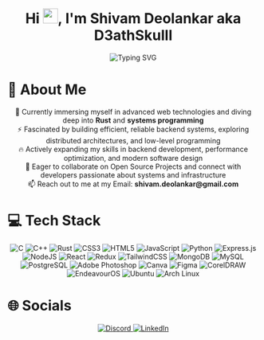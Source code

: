 <div align="center">
<h1 align="center">Hi <img src="https://raw.githubusercontent.com/MartinHeinz/MartinHeinz/master/wave.gif" width="30px" height="30px" />, I'm Shivam Deolankar aka D3athSkulll</h1>
</div>
<div align="center">
 <img align="center" src="https://readme-typing-svg.demolab.com?font=JetBrains+Mono&weight=600&size=22&pause=100&color=FFFFFF&center=true&vCenter=true&width=520&lines=Full+Stack+Developer;Rustacean;Systems+Programmer;Graphic+Designer;Linux+Enthusiast" alt="Typing SVG" />
</div>

# 💫 About Me
<div align="center">
🌱 Currently immersing myself in advanced web technologies and diving deep into <b>Rust</b> and <b>systems programming</b>
<br>⚡ Fascinated by building efficient, reliable backend systems, exploring distributed architectures, and low-level programming
<br>🔥 Actively expanding my skills in backend development, performance optimization, and modern software design
<br>👯 Eager to collaborate on Open Source Projects and connect with developers passionate about systems and infrastructure
<br>📫 Reach out to me at my Email: <b>shivam.deolankar@gmail.com</b>
</div>



# 💻 Tech Stack
<div align="center">
    <img src="https://img.shields.io/badge/c-%2300599C.svg?style=for-the-badge&logo=c&logoColor=white" alt="C" />
    <img src="https://img.shields.io/badge/c++-%2300599C.svg?style=for-the-badge&logo=c%2B%2B&logoColor=white" alt="C++" />
    <img src="https://img.shields.io/badge/rust-%23121011.svg?style=for-the-badge&logo=rust&logoColor=white" alt="Rust" />
    <img src="https://img.shields.io/badge/css3-%231572B6.svg?style=for-the-badge&logo=css3&logoColor=white" alt="CSS3" />
    <img src="https://img.shields.io/badge/html5-%23E34F26.svg?style=for-the-badge&logo=html5&logoColor=white" alt="HTML5" />
    <img src="https://img.shields.io/badge/javascript-%23323330.svg?style=for-the-badge&logo=javascript&logoColor=%23F7DF1E" alt="JavaScript" />
    <img src="https://img.shields.io/badge/python-3670A0?style=for-the-badge&logo=python&logoColor=ffdd54" alt="Python" />
    <img src="https://img.shields.io/badge/express.js-%23404d59.svg?style=for-the-badge&logo=express&logoColor=%2361DAFB" alt="Express.js" />
    <img src="https://img.shields.io/badge/node.js-6DA55F?style=for-the-badge&logo=node.js&logoColor=white" alt="NodeJS" />
    <img src="https://img.shields.io/badge/react-%2320232a.svg?style=for-the-badge&logo=react&logoColor=%2361DAFB" alt="React" />
    <img src="https://img.shields.io/badge/redux-%23593d88.svg?style=for-the-badge&logo=redux&logoColor=white" alt="Redux" />
    <img src="https://img.shields.io/badge/tailwindcss-%2338B2AC.svg?style=for-the-badge&logo=tailwind-css&logoColor=white" alt="TailwindCSS" />
    <img src="https://img.shields.io/badge/mongodb-%234ea94b.svg?style=for-the-badge&logo=mongodb&logoColor=white" alt="MongoDB" />
    <img src="https://img.shields.io/badge/mysql-%2300000f.svg?style=for-the-badge&logo=mysql&logoColor=white" alt="MySQL" />
    <img src="https://img.shields.io/badge/postgresql-%23336791.svg?style=for-the-badge&logo=postgresql&logoColor=white" alt="PostgreSQL" />
    <img src="https://img.shields.io/badge/adobe%20photoshop-%2331A8FF.svg?style=for-the-badge&logo=adobe%20photoshop&logoColor=white" alt="Adobe Photoshop" />
    <img src="https://img.shields.io/badge/Canva-%2300C4CC.svg?style=for-the-badge&logo=Canva&logoColor=white" alt="Canva" />
    <img src="https://img.shields.io/badge/figma-%23F24E1E.svg?style=for-the-badge&logo=figma&logoColor=white" alt="Figma" />
    <img src="https://img.shields.io/badge/coreldraw-%2300B388.svg?style=for-the-badge&logo=coreldraw&logoColor=white" alt="CorelDRAW" />
    <img src="https://img.shields.io/badge/EndeavourOS-5c5c5c?style=for-the-badge&logo=endeavouros&logoColor=white" alt="EndeavourOS" />
    <img src="https://img.shields.io/badge/Ubuntu-E95420?style=for-the-badge&logo=ubuntu&logoColor=white" alt="Ubuntu" />
    <img src="https://img.shields.io/badge/Arch%20Linux-1793D1?style=for-the-badge&logo=arch-linux&logoColor=white" alt="Arch Linux" />
</div>

# 🌐 Socials
<p align="center">
  <a href="https://discord.gg/d3athskulll">
    <img src="https://img.shields.io/badge/Discord-D3athSkulll%236931-5865F2?logo=discord&logoColor=white&style=for-the-badge" alt="Discord" />
  </a>
  <a href="https://www.linkedin.com/in/shivamdeolankar2211/">
    <img src="https://img.shields.io/badge/LinkedIn-blue?logo=linkedin&logoColor=white&style=for-the-badge" alt="LinkedIn" />
  </a>
</p>

<!-- Optionally add more sections below like Projects, Achievements, or Fun Facts! -->

